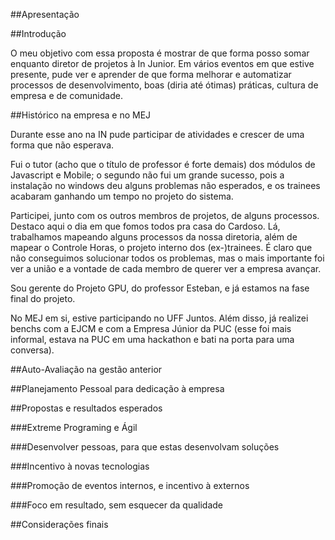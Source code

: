##Apresentação

##Introdução

O meu objetivo com essa proposta é mostrar de que forma posso somar enquanto diretor de projetos à In Junior. Em vários eventos em que estive presente, pude ver e aprender de que forma melhorar e automatizar processos de desenvolvimento, boas (diria até ótimas) práticas, cultura de empresa e de comunidade.

##Histórico na empresa e no MEJ

Durante esse ano na IN pude participar de atividades e crescer de uma forma que não esperava.

Fui o tutor (acho que o título de professor é forte demais) dos módulos de Javascript e Mobile; o segundo não fui um grande sucesso, pois a instalação no windows deu alguns problemas não esperados, e os trainees acabaram ganhando um tempo no projeto do sistema.

Participei, junto com os outros membros de projetos, de alguns processos. Destaco aqui o dia em que fomos todos pra casa do Cardoso. Lá, trabalhamos mapeando alguns processos da nossa diretoria, além de mapear o Controle Horas, o projeto interno dos (ex-)trainees. É claro que não conseguimos solucionar todos os problemas, mas o mais importante foi ver a união e a vontade de cada membro de querer ver a empresa avançar.

Sou gerente do Projeto GPU, do professor Esteban, e já estamos na fase final do projeto.

No MEJ em si, estive participando no UFF Juntos. Além disso, já realizei benchs com a EJCM e com a Empresa Júnior da PUC (esse foi mais informal, estava na PUC em uma hackathon e bati na porta para uma conversa).

##Auto-Avaliação na gestão anterior

##Planejamento Pessoal para dedicação à empresa

##Propostas e resultados esperados

###Extreme Programing e Ágil

###Desenvolver pessoas, para que estas desenvolvam soluções

###Incentivo à novas tecnologias

###Promoção de eventos internos, e incentivo à externos

###Foco em resultado, sem esquecer da qualidade



##Considerações finais